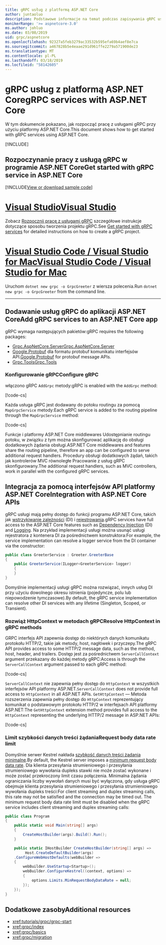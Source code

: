 ```yaml
---
title: gRPC usług z platformą ASP.NET Core
author: juntaoluo
description: Podstawowe informacje na temat podczas zapisywania gRPC usług z platformą ASP.NET Core.
monikerRange: '>= aspnetcore-3.0'
ms.author: johluo
ms.date: 03/08/2019
uid: grpc/aspnetcore
ms.openlocfilehash: 92327a5feb3279ac33532b595efa69b4aef8e7ca
ms.sourcegitcommit: a467828b5e4eaae291d961ffe2279a571900de23
ms.translationtype: MT
ms.contentlocale: pl-PL
ms.lasthandoff: 03/18/2019
ms.locfileid: "58142605"
---
```

# <a name="grpc-services-with-aspnet-core"></a><span data-ttu-id="450f2-103">gRPC usług z platformą ASP.NET Core</span><span class="sxs-lookup"><span data-stu-id="450f2-103">gRPC services with ASP.NET Core</span></span>

<span data-ttu-id="450f2-104">W tym dokumencie pokazano, jak rozpocząć pracę z usługami gRPC przy użyciu platformy ASP.NET Core.</span><span class="sxs-lookup"><span data-stu-id="450f2-104">This document shows how to get started with gRPC services using ASP.NET Core.</span></span>

[!INCLUDE[](~/includes/net-core-prereqs-all-3.0.md)]

## <a name="get-started-with-grpc-service-in-aspnet-core"></a><span data-ttu-id="450f2-105">Rozpoczynanie pracy z usługą gRPC w programie ASP.NET Core</span><span class="sxs-lookup"><span data-stu-id="450f2-105">Get started with gRPC service in ASP.NET Core</span></span>

[!INCLUDE[View or download sample code](~/includes/grpc/download.md)]

# <a name="visual-studiotabvisual-studio"></a>[<span data-ttu-id="450f2-106">Visual Studio</span><span class="sxs-lookup"><span data-stu-id="450f2-106">Visual Studio</span></span>](#tab/visual-studio)

<span data-ttu-id="450f2-107">Zobacz [Rozpocznij pracę z usługami gRPC](xref:tutorials/grpc/grpc-start) szczegółowe instrukcje dotyczące sposobu tworzenia projektu gRPC.</span><span class="sxs-lookup"><span data-stu-id="450f2-107">See [Get started with gRPC services](xref:tutorials/grpc/grpc-start) for detailed instructions on how to create a gRPC project.</span></span>

# <a name="visual-studio-code--visual-studio-for-mactabvisual-studio-codevisual-studio-mac"></a>[<span data-ttu-id="450f2-108">Visual Studio Code / Visual Studio for Mac</span><span class="sxs-lookup"><span data-stu-id="450f2-108">Visual Studio Code / Visual Studio for Mac</span></span>](#tab/visual-studio-code+visual-studio-mac)

<span data-ttu-id="450f2-109">Uruchom `dotnet new grpc -o GrpcGreeter` z wiersza polecenia.</span><span class="sxs-lookup"><span data-stu-id="450f2-109">Run `dotnet new grpc -o GrpcGreeter` from the command line.</span></span>

---

## <a name="add-grpc-services-to-an-aspnet-core-app"></a><span data-ttu-id="450f2-110">Dodawanie usług gRPC do aplikacji ASP.NET Core</span><span class="sxs-lookup"><span data-stu-id="450f2-110">Add gRPC services to an ASP.NET Core app</span></span>

<span data-ttu-id="450f2-111">gRPC wymaga następujących pakietów:</span><span class="sxs-lookup"><span data-stu-id="450f2-111">gRPC requires the following packages:</span></span>

* [<span data-ttu-id="450f2-112">Grpc.AspNetCore.Server</span><span class="sxs-lookup"><span data-stu-id="450f2-112">Grpc.AspNetCore.Server</span></span>](https://www.nuget.org/packages/Grpc.AspNetCore.Server)
* <span data-ttu-id="450f2-113">[Google.Protobuf](https://www.nuget.org/packages/Google.Protobuf/) dla formatu protobuf komunikatu interfejsów API.</span><span class="sxs-lookup"><span data-stu-id="450f2-113">[Google.Protobuf](https://www.nuget.org/packages/Google.Protobuf/) for protobuf message APIs.</span></span>
* [<span data-ttu-id="450f2-114">Grpc.Tools</span><span class="sxs-lookup"><span data-stu-id="450f2-114">Grpc.Tools</span></span>](https://www.nuget.org/packages/Grpc.Tools/)


### <a name="configure-grpc"></a><span data-ttu-id="450f2-115">Konfigurowanie gRPC</span><span class="sxs-lookup"><span data-stu-id="450f2-115">Configure gRPC</span></span>

<span data-ttu-id="450f2-116">włączono gRPC `AddGrpc` metody:</span><span class="sxs-lookup"><span data-stu-id="450f2-116">gRPC is enabled with the `AddGrpc` method:</span></span>

[!code-cs[](~/tutorials/grpc/grpc-start/samples/GrpcStart/GrpcGreeter.Server/Startup.cs?name=snippet&highlight=5)]

<span data-ttu-id="450f2-117">Każda usługa gRPC jest dodawany do potoku routingu za pomocą `MapGrpcService` metody:</span><span class="sxs-lookup"><span data-stu-id="450f2-117">Each gRPC service is added to the routing pipeline through the `MapGrpcService` method:</span></span>

[!code-cs[](~/tutorials/grpc/grpc-start/samples/GrpcStart/GrpcGreeter.Server/Startup.cs?name=snippet&highlight=16-19)]

<span data-ttu-id="450f2-118">Funkcje i platformy ASP.NET Core middlewares Udostępnianie routingu potoku, w związku z tym można skonfigurować aplikację do obsługi dodatkowych żądania obsługi.</span><span class="sxs-lookup"><span data-stu-id="450f2-118">ASP.NET Core middlewares and features share the routing pipeline, therefore an app can be configured to serve additional request handlers.</span></span> <span data-ttu-id="450f2-119">Procedury obsługi dodatkowych żądań, takich jak kontrolerów MVC równoległe Pracowanie z usług gRPC skonfigurowany.</span><span class="sxs-lookup"><span data-stu-id="450f2-119">The additional request handlers, such as MVC controllers, work in parallel with the configured gRPC services.</span></span>

## <a name="integration-with-aspnet-core-apis"></a><span data-ttu-id="450f2-120">Integracja za pomocą interfejsów API platformy ASP.NET Core</span><span class="sxs-lookup"><span data-stu-id="450f2-120">Integration with ASP.NET Core APIs</span></span>

<span data-ttu-id="450f2-121">gRPC usługi mają pełny dostęp do funkcji programu ASP.NET Core, takich jak [wstrzykiwanie zależności](xref:fundamentals/dependency-injection) (DI) i [rejestrowania](xref:fundamentals/logging/index).</span><span class="sxs-lookup"><span data-stu-id="450f2-121">gRPC services have full access to the ASP.NET Core features such as [Dependency Injection](xref:fundamentals/dependency-injection) (DI) and [Logging](xref:fundamentals/logging/index).</span></span> <span data-ttu-id="450f2-122">Na przykład implementacji usługi można usunąć usługi rejestratora z kontenera DI za pośrednictwem konstruktora:</span><span class="sxs-lookup"><span data-stu-id="450f2-122">For example, the service implementation can resolve a logger service from the DI container via the constructor:</span></span>

```csharp
public class GreeterService : Greeter.GreeterBase
{
    public GreeterService(ILogger<GreeterService> logger)
    {
    }
}
```

<span data-ttu-id="450f2-123">Domyślnie implementacji usługi gRPC można rozwiązać, innych usług DI przy użyciu dowolnego okresu istnienia (pojedyncze, polu lub niepowodzenie tymczasowe).</span><span class="sxs-lookup"><span data-stu-id="450f2-123">By default, the gRPC service implementation can resolve other DI services with any lifetime (Singleton, Scoped, or Transient).</span></span>

### <a name="resolve-httpcontext-in-grpc-methods"></a><span data-ttu-id="450f2-124">Rozwiąż HttpContext w metodach gRPC</span><span class="sxs-lookup"><span data-stu-id="450f2-124">Resolve HttpContext in gRPC methods</span></span>

<span data-ttu-id="450f2-125">GRPC interfejs API zapewnia dostęp do niektórych danych komunikatu protokołu HTTP/2, takie jak metody, host, nagłówek i przyczepy.</span><span class="sxs-lookup"><span data-stu-id="450f2-125">The gRPC API provides access to some HTTP/2 message data, such as the method, host, header, and trailers.</span></span> <span data-ttu-id="450f2-126">Dostęp jest za pośrednictwem `ServerCallContext` argument przekazany do każdej metody gRPC:</span><span class="sxs-lookup"><span data-stu-id="450f2-126">Access is through the `ServerCallContext` argument passed to each gRPC method:</span></span>

[!code-cs[](~/tutorials/grpc/grpc-start/samples/GrpcStart/GrpcGreeter.Server/Services/GreeterService.cs?highlight=3-4&name=snippet)]

<span data-ttu-id="450f2-127">`ServerCallContext` nie zapewnia pełny dostęp do `HttpContext` w wszystkich interfejsów API platformy ASP.NET.</span><span class="sxs-lookup"><span data-stu-id="450f2-127">`ServerCallContext` does not provide full access to `HttpContext` in all ASP.NET APIs.</span></span> <span data-ttu-id="450f2-128">`GetHttpContext` — Metoda rozszerzenia zapewnia pełny dostęp do `HttpContext` reprezentujący komunikat o podstawowym protokołu HTTP/2 w interfejsach API platformy ASP.NET:</span><span class="sxs-lookup"><span data-stu-id="450f2-128">The `GetHttpContext` extension method provides full access to the `HttpContext` representing the underlying HTTP/2 message in ASP.NET APIs:</span></span>

[!code-cs[](~/tutorials/grpc/grpc-start/samples/GrpcStart/GrpcGreeter.Server/Services/GreeterService.cs?name=snippet1)]

### <a name="request-body-data-rate-limit"></a><span data-ttu-id="450f2-129">Limit szybkości danych treści żądania</span><span class="sxs-lookup"><span data-stu-id="450f2-129">Request body data rate limit</span></span>

<span data-ttu-id="450f2-130">Domyślnie serwer Kestrel nakłada [szybkość danych treści żądania minimalne](
<xref:Microsoft.AspNetCore.Server.Kestrel.Core.KestrelServerLimits.MinRequestBodyDataRate>).</span><span class="sxs-lookup"><span data-stu-id="450f2-130">By default, the Kestrel server imposes a [minimum request body data rate](
<xref:Microsoft.AspNetCore.Server.Kestrel.Core.KestrelServerLimits.MinRequestBodyDataRate>).</span></span> <span data-ttu-id="450f2-131">Dla klienta przesyłania strumieniowego i przesyłania strumieniowego wywołania dupleks stawki nie może zostać wykonane i może zostać przekroczony limit czasu połączenia. Minimalna żądania ograniczania liczby wywołań danych musi być wyłączona, gdy usługa gRPC obejmuje klienta przesyłania strumieniowego i przesyłania strumieniowego wywołania dupleks treści:</span><span class="sxs-lookup"><span data-stu-id="450f2-131">For client streaming and duplex streaming calls, this rate may not be satisfied and the connection may be timed out. The minimum request body data rate limit must be disabled when the gRPC service includes client streaming and duplex streaming calls:</span></span>

```csharp
public class Program
{
    public static void Main(string[] args)
    {
        CreateHostBuilder(args).Build().Run();
    }

    public static IHostBuilder CreateHostBuilder(string[] args) =>
         Host.CreateDefaultBuilder(args)
    .ConfigureWebHostDefaults(webBuilder =>
    {
        webBuilder.UseStartup<Startup>();
        webBuilder.ConfigureKestrel((context, options) =>
        {
            options.Limits.MinRequestBodyDataRate = null;
        });
    });
}
```

## <a name="additional-resources"></a><span data-ttu-id="450f2-132">Dodatkowe zasoby</span><span class="sxs-lookup"><span data-stu-id="450f2-132">Additional resources</span></span>

* <xref:tutorials/grpc/grpc-start>
* <xref:grpc/index>
* <xref:grpc/basics>
* <xref:grpc/migration>
